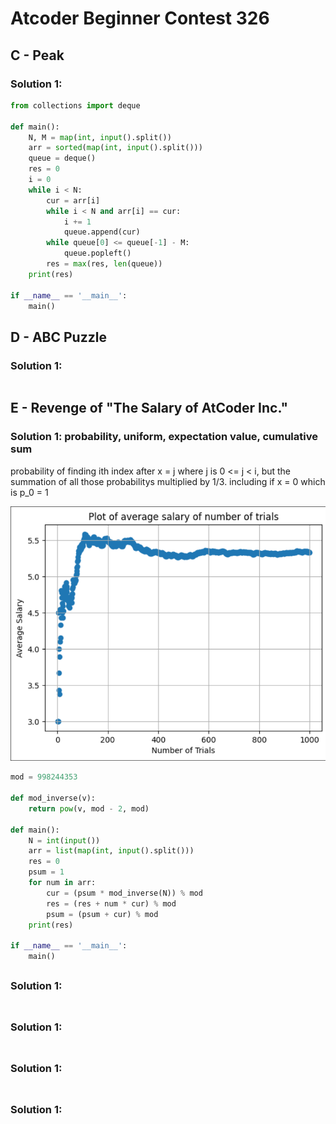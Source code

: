 # Atcoder Beginner Contest 326

## C - Peak 

### Solution 1: 

```py
from collections import deque

def main():
    N, M = map(int, input().split())
    arr = sorted(map(int, input().split()))
    queue = deque()
    res = 0
    i = 0
    while i < N:
        cur = arr[i]
        while i < N and arr[i] == cur:
            i += 1
            queue.append(cur)
        while queue[0] <= queue[-1] - M:
            queue.popleft()
        res = max(res, len(queue))
    print(res)

if __name__ == '__main__':
    main()
```

## D - ABC Puzzle 

### Solution 1:  

```py

```

## E - Revenge of "The Salary of AtCoder Inc." 

### Solution 1:  probability, uniform, expectation value, cumulative sum

probability of finding ith index after x = j where j is 0 <= j < i, but the summation of all those probabilitys multiplied by 1/3.  including if x = 0 which is p_0 = 1

![image](images/salary_at_atcoder_expectation_value_plot.png)

```py
mod = 998244353

def mod_inverse(v):
    return pow(v, mod - 2, mod)

def main():
    N = int(input())
    arr = list(map(int, input().split()))
    res = 0
    psum = 1
    for num in arr:
        cur = (psum * mod_inverse(N)) % mod
        res = (res + num * cur) % mod
        psum = (psum + cur) % mod
    print(res)

if __name__ == '__main__':
    main()
```

## 

### Solution 1: 

```py

```

## 

### Solution 1: 

```py

```

## 

### Solution 1: 

```py

```

## 

### Solution 1: 

```py

```

